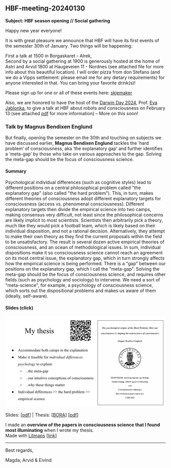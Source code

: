 ## HBF-meeting-20240130

**Subject: HBF season opening // Social gathering**

Happy new year everyone!
 
It is with great pleasure we announce that HBF will have its first events of the semester 30th of January. Two things will be happening:
 
First a talk at 1500 in Borgaskaret - Alrek,<br>
Second by a social gathering at 1900 is generously hosted at the home of Astri and Arvid 1800 at Haugeveien 11 - Nordnes (see attached file for more info about this beautiful location). I will order pizza from don Stefano (and we do a Vipps settlement: please email me for any dietary requirements) for anyone interested in that. You can bring your favorite drink(s)!
 
Please sign up for one or all of these events here: [skjemaker](https://skjemaker.app.uib.no/view.php?id=16396169)
 
Also, we are honored to have the host of the [Darwin Day 2024](https://darwin.uib.no), Prof. [Eva Jablonka](https://en.wikipedia.org/wiki/Eva_Jablonka), to give a talk at HBF about robots and consciousness on February 13 (see attached [pdf](./assets/Darwindagen_i_Bergen.pdf) for more information) – More on this soon!


### Talk by Magnus Bendixen Englund
But finally, opening the semester on the 30th and touching on subjects we have discussed earlier, **Magnus Bendixen Englund** tackles the ‘hard problem’ of consciousness, aka ‘the explanatory gap’ and further identifies a ‘meta-gap’ by those who take on various approaches to the gap. Solving the meta-gap should be the focus of consciousness science. 
 
#### Summary
Psychological individual differences (such as cognitive styles) lead to different positions on a central philosophical problem called "the explanatory gap" (also called "the hard problem"). This, in turn, makes different theories of consciousness adopt different explanatory targets for consciousness (access vs. phenomenal consciousness). Different explanatory targets then divide the empirical science into two camps, making consensus very difficult, not least since the philosophical concerns are likely implicit to most scientists. Scientists then arbitrarily pick a theory, much like they would pick a football team, which is likely based on their individual disposition, and not a rational decision. Alternatively, they attempt to make their own theory as they find the current proposals within the field to be unsatisfactory. The result is several dozen active empirical theories of consciousness, and an ocean of methodological issues. In sum, individual dispositions make it so consciousness science cannot reach an agreement on its most central issue, the explanatory gap, which in turn strongly affects how the empirical science is being performed. There is a "gap" between our positions on the explanatory gap, which I call the "meta-gap". Solving the meta-gap should be the focus of consciousness science, and requires other fields (such as psychology and sociology) to intervene. We need a sort of "meta-science", for example, a psychology of consciousness science, which sorts out the dispositional problems and makes us aware of them (ideally, self-aware). 

 #### Slides (click)  

 <a href="https://docs.google.com/presentation/d/14a_wJUqHPWZh_hNJ0BrnfpZIiNZIVPB_jhttmKMyszQ/pub?start=false&loop=false&delayms=60000"><img src="./assets/magnus-thesis-slide-20240130.png"></a>

Slides: [[pdf](./assets/HBF-Magnus-Slides-20240130.pdf)] | Thesis: [[BORA](https://bora.uib.no/bora-xmlui/handle/11250/3069995)] [[pdf](https://bora.uib.no/bora-xmlui/bitstream/handle/11250/3069995/master-thesis.pdf?sequence=1&isAllowed=y)]

I made an **overview of the papers in consciousness science that I found most illuminating** when I wrote my thesis.<br>
Made with [Litmaps](https://www.litmaps.com) [[link]()]

<!--
https://app.litmaps.com/shared/99ffe6fb-4144-4a75-86d5-60905c11a9e0
 
<img src="magnus-thesis-slide-20240130.png" alt="Slide Thesis" width="600"/>

<a href="https://docs.google.com/presentation/d/14a_wJUqHPWZh_hNJ0BrnfpZIiNZIVPB_jhttmKMyszQ" target="_blank">View the full presentation</a>
-->

----------

Best regards, 

Magda, Arvid & Eivind  

